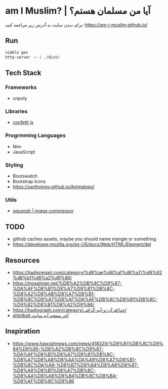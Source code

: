 # am I Muslim? | آیا من مسلمان هستم؟
برای دیدن سایت به آدرس زیر مراجعه کنید:
https://am-i-muslim.github.io/

## Run

```sh
nimble gen
http-server -c-1 ./dist/
```

## Tech Stack

### Frameworks
- unpoly

### Libraries
- [confetti js](https://confetti.js.org/more.html) 

### Progrmming Languages
- Nim
- JavaScript

### Styling
- Bootswatch
- Bootstrap Icons
- https://sarthology.github.io/Animatopy/


### Utils
- [squoosh | image compressor](https://squoosh.app/)


## TODO
- github caches assets, maybe you should name mangle or something
- https://developer.mozilla.org/en-US/docs/Web/HTML/Element/del


## Resources
- https://hadisnegari.com/category/%d8%ae%d8%af%d8%a7/%d9%82%d8%b1%d8%a2%d9%86/
- https://mosalman.net/%D8%A2%DB%8C%D9%87-%DA%AF%D8%B1%D8%A7%D9%81%DB%8C-%D8%A2%D8%AB%D8%A7%D8%B1-%DB%8C%D8%A7%D8%AF%DA%AF%DB%8C%D8%B1%DB%8C-%D9%82%D8%B1%D8%A2%D9%86/
- https://hadisgraph.com/category/خدا/قرآن-و-آیه-گرافی/
- [ ahlolbait آخر صفحه آیه سایت ](https://wiki.ahlolbait.com/%D8%A2%DB%8C%D9%87_28_%D8%B3%D9%88%D8%B1%D9%87_%D8%B1%D8%B9%D8%AF)

## Inspiration
- https://www.hawzahnews.com/news/418329/%D9%81%DB%8C%D9%84%D9%85-%D8%A2%DB%8C%D9%87-%DA%AF%D8%B1%D8%A7%D9%81%DB%8C-%D8%A7%D8%A8%D8%AA%DA%A9%D8%A7%D8%B1-%DB%8C%DA%A9-%D8%B7%D9%84%D8%A8%D9%87-%D8%A8%D8%B1%D8%A7%DB%8C-%D8%AA%D8%A8%D9%84%DB%8C%D8%BA-%D8%AF%DB%8C%D9%86
